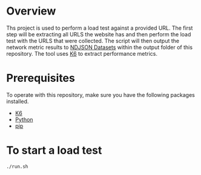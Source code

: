 # Overview

Ths project is used to perform a load test against a provided URL. The first step will be extracting all URLS the website has and then perform the load test with the URLS that were collected. The script will then output the network metric results to [NDJSON Datasets](http://ndjson.org/) within the output folder of this repository. The tool uses [K6](https://k6.io/) to extract performance metrics.
# Prerequisites

To operate with this repository, make sure you have the following packages installed.

- [K6](https://k6.io/docs/getting-started/installation/)
- [Python](hhttps://www.python.org/downloads/)
- [pip](https://pip.pypa.io/en/stable/installing/)

# To start a load test

```shell
./run.sh
```